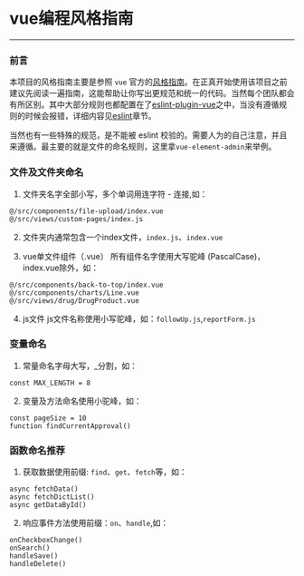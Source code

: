 # vue编程风格指南
---

### 前言

本项目的风格指南主要是参照 `vue` 官方的[风格指南](https://cn.vuejs.org/v2/style-guide/index.html)。在正真开始使用该项目之前建议先阅读一遍指南，这能帮助让你写出更规范和统一的代码。当然每个团队都会有所区别。其中大部分规则也都配置在了[eslint-plugin-vue](https://github.com/vuejs/eslint-plugin-vue)之中，当没有遵循规则的时候会报错，详细内容见[eslint](./eslint.md)章节。

当然也有一些特殊的规范，是不能被 eslint 校验的。需要人为的自己注意，并且来遵循。最主要的就是文件的命名规则，这里拿`vue-element-admin`来举例。

### 文件及文件夹命名
1. 文件夹名字全部小写，多个单词用连字符 - 连接,如：
```
@/src/components/file-upload/index.vue
@/src/views/custom-pages/index.js
```

2. 文件夹内通常包含一个index文件，`index.js`、`index.vue`

3. vue单文件组件（.vue）
所有组件名字使用大写驼峰 (PascalCase)，index.vue除外，如：
```
@/src/components/back-to-top/index.vue
@/src/components/charts/Line.vue
@/src/views/drug/DrugProduct.vue
```
4. js文件
js文件名称使用小写驼峰，如：`followUp.js`,`reportForm.js`

### 变量命名
1. 常量命名字母大写，_分割，如：
```
const MAX_LENGTH = 8
```
2. 变量及方法命名使用小驼峰，如：
```
const pageSize = 10
function findCurrentApproval()
```

### 函数命名推荐
1. 获取数据使用前缀: `find`、`get`、`fetch`等，如：
```
async fetchData()
async fetchDictList()
async getDataById()
```
2. 响应事件方法使用前缀：`on`、`handle`,如：
```
onCheckboxChange()
onSearch()
handleSave()
handleDelete()
```

